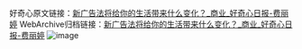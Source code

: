 好奇心原文链接：[新广告法将给你的生活带来什么变化？_商业_好奇心日报-费丽婷](https://www.qdaily.com/articles/9233.html)
WebArchive归档链接：[新广告法将给你的生活带来什么变化？_商业_好奇心日报-费丽婷](http://web.archive.org/web/20190623153924/https://www.qdaily.com/articles/9233.html)
![image](http://ww3.sinaimg.cn/large/007d5XDpgy1g3vexjm8bcj30u01yq7w4)